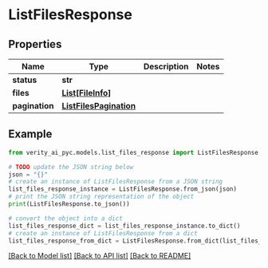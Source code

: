 # ListFilesResponse


## Properties

Name | Type | Description | Notes
------------ | ------------- | ------------- | -------------
**status** | **str** |  | 
**files** | [**List[FileInfo]**](FileInfo.md) |  | 
**pagination** | [**ListFilesPagination**](ListFilesPagination.md) |  | 

## Example

```python
from verity_ai_pyc.models.list_files_response import ListFilesResponse

# TODO update the JSON string below
json = "{}"
# create an instance of ListFilesResponse from a JSON string
list_files_response_instance = ListFilesResponse.from_json(json)
# print the JSON string representation of the object
print(ListFilesResponse.to_json())

# convert the object into a dict
list_files_response_dict = list_files_response_instance.to_dict()
# create an instance of ListFilesResponse from a dict
list_files_response_from_dict = ListFilesResponse.from_dict(list_files_response_dict)
```
[[Back to Model list]](../README.md#documentation-for-models) [[Back to API list]](../README.md#documentation-for-api-endpoints) [[Back to README]](../README.md)


